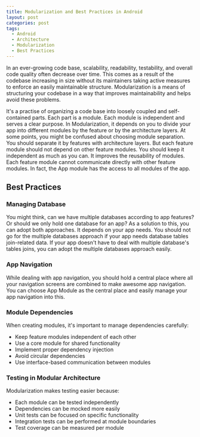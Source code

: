 ```yaml
---
title: Modularization and Best Practices in Android
layout: post
categories: post
tags:
  - Android
  - Architecture
  - Modularization
  - Best Practices
---
```

In an ever-growing code base, scalability, readability, testability, and overall code quality often decrease over time. This comes as a result of the codebase increasing in size without its maintainers taking active measures to enforce an easily maintainable structure. Modularization is a means of structuring your codebase in a way that improves maintainability and helps avoid these problems.

It's a practise of organizing a code base into loosely coupled and self-contained parts. Each part is a module. Each module is independent and serves a clear purpose. In Modularization, it depends on you to divide your app into different modules by the feature or by the architecture layers. At some points, you might be confused about choosing module separation. You should separate it by features with architecture layers. But each feature module should not depend on other feature modules. You should keep it independent as much as you can. It improves the reusability of modules. Each feature module cannot communicate directly with other feature modules. In fact, the App module has the access to all modules of the app.

## Best Practices

### Managing Database
You might think, can we have multiple databases according to app features? Or should we only hold one database for an app? As a solution to this, you can adopt both approaches. It depends on your app needs. You should not go for the multiple databases approach if your app needs database tables join-related data. If your app doesn't have to deal with multiple database's tables joins, you can adopt the multiple databases approach easily.

### App Navigation
While dealing with app navigation, you should hold a central place where all your navigation screens are combined to make awesome app navigation. You can choose App Module as the central place and easily manage your app navigation into this.

### Module Dependencies
When creating modules, it's important to manage dependencies carefully:
- Keep feature modules independent of each other
- Use a core module for shared functionality
- Implement proper dependency injection
- Avoid circular dependencies
- Use interface-based communication between modules

### Testing in Modular Architecture
Modularization makes testing easier because:
- Each module can be tested independently
- Dependencies can be mocked more easily
- Unit tests can be focused on specific functionality
- Integration tests can be performed at module boundaries
- Test coverage can be measured per module 